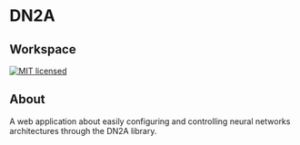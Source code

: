 # DN2A #

## Workspace ##

[![MIT licensed](https://img.shields.io/badge/license-MIT-blue.svg)](https://raw.githubusercontent.com/antoniodeluca/dn2a/main/LICENSE)

## About ##

A web application about easily configuring and controlling neural networks architectures through the DN2A library.
